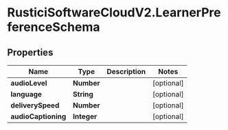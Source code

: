 # RusticiSoftwareCloudV2.LearnerPreferenceSchema

## Properties
Name | Type | Description | Notes
------------ | ------------- | ------------- | -------------
**audioLevel** | **Number** |  | [optional] 
**language** | **String** |  | [optional] 
**deliverySpeed** | **Number** |  | [optional] 
**audioCaptioning** | **Integer** |  | [optional] 


